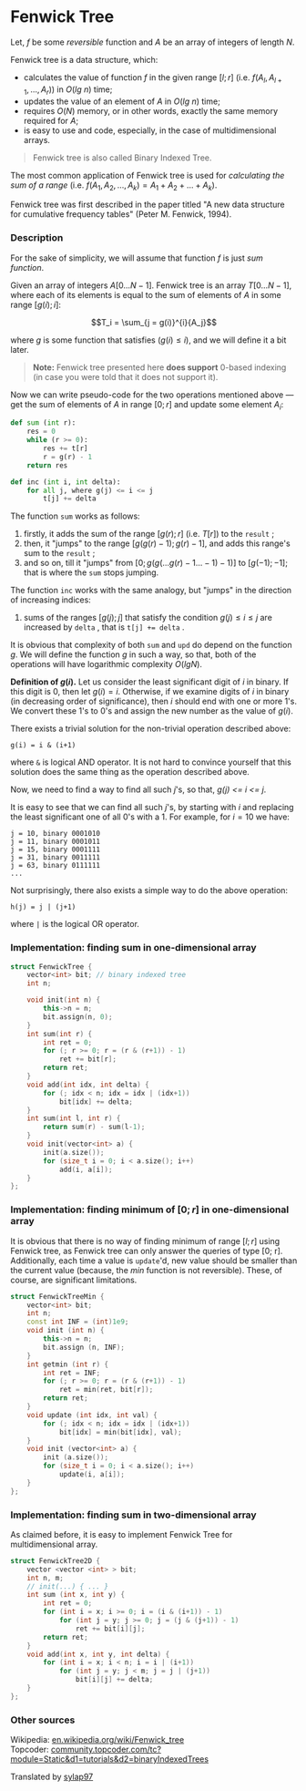 <!--?title Fenwick Tree -->

# Fenwick Tree

Let, $f$ be some _reversible_ function and $A$ be an array of integers of length $N$.

Fenwick tree is a data structure, which:

* calculates the value of function $f$ in the given range $[l; r]$ (i.e. $f(A_l, A_{l+1}, \dots, A_r)$) in $O(lg\ n)$ time;
* updates the value of an element of $A$ in $O(lg\ n)$ time;
* requires $O(N)$ memory, or in other words, exactly the same memory required for $A$;
* is easy to use and code, especially, in the case of multidimensional arrays.

> Fenwick tree is also called Binary Indexed Tree.

The most common application of Fenwick tree is used for _calculating the sum of a range_ (i.e. $f(A_1, A_2, \dots, A_k) = A_1 + A_2 + \dots + A_k$).

Fenwick tree was first described in the paper titled "A new data structure for cumulative frequency tables" (Peter M. Fenwick, 1994).

### Description

For the sake of simplicity, we will assume that function $f$ is just *sum function*.

Given an array of integers $A[0 \dots N-1]$. Fenwick tree is an array $T[0 \dots N-1]$, where each of its elements is equal to the sum of elements of $A$ in some range $[g(i); i]$:

$$T_i = \sum_{j = g(i)}^{i}{A_j}$$

where $g$ is some function that satisfies $(g(i) \le i)$, and we will define it a bit later.

> **Note:** Fenwick tree presented here **does support** 0-based indexing (in case you were told that it does not support it).

Now we can write pseudo-code for the two operations mentioned above &mdash; get the sum of elements of $A$ in range $[0; r]$ and update some element $A_i$:

```python
def sum (int r):
    res = 0
    while (r >= 0):
        res += t[r]
        r = g(r) - 1
    return res

def inc (int i, int delta):
    for all j, where g(j) <= i <= j
        t[j] += delta
```

The function `sum` works as follows:

1. firstly, it adds the sum of the range $[g(r); r]$ (i.e. $T[r]$) to the `result` ;
2. then, it "jumps" to the range $[g(g(r)-1); g(r)-1]$, and adds this range's sum to the `result` ;
3. and so on, till it "jumps" from $[0; g(g( \dots g(r)-1 \dots -1)-1)]$ to $[g(-1); -1]$; that is where the `sum` stops jumping.

The function `inc` works with the same analogy, but "jumps" in the direction of increasing indices:

1. sums of the ranges $[g(j); j]$ that satisfy the condition $g(j) \le i \le j$ are increased by `delta` , that is `t[j] += delta` .

It is obvious that complexity of both `sum` and `upd` do depend on the function $g$. We will define the function $g$ in such a way, so that, both of the operations will have logarithmic complexity $O(lg N)$.

**Definition of $g(i)$.** Let us consider the least significant digit of $i$ in binary. If this digit is $0$, then let $g(i) = i$. Otherwise, if we examine digits of $i$ in binary (in decreasing order of significance), then $i$ should end with one or more $1$'s. We convert these $1$'s to $0$'s and assign the new number as the value of $g(i)$.

There exists a trivial solution for the non-trivial operation described above:

```
g(i) = i & (i+1)
```

where `&` is logical AND operator. It is not hard to convince yourself that this solution does the same thing as the operation described above.

Now, we need to find a way to find all such $j$'s, so that, *g(j) <= i <= j*.

It is easy to see that we can find all such $j$'s, by starting with $i$ and replacing the least significant one of all $0$'s with a $1$. For example, for $i = 10$ we have:

```
j = 10, binary 0001010
j = 11, binary 0001011
j = 15, binary 0001111
j = 31, binary 0011111
j = 63, binary 0111111
...
```

Not surprisingly, there also exists a simple way to do the above operation:

```
h(j) = j | (j+1)
```

where `|` is the logical OR operator.

### Implementation: finding sum in one-dimensional array

```cpp
struct FenwickTree {
    vector<int> bit; // binary indexed tree
    int n;

    void init(int n) {
        this->n = n;
        bit.assign(n, 0);
    }
    int sum(int r) {
        int ret = 0;
        for (; r >= 0; r = (r & (r+1)) - 1)
            ret += bit[r];
        return ret;
    }
    void add(int idx, int delta) {
        for (; idx < n; idx = idx | (idx+1))
            bit[idx] += delta;
    }
    int sum(int l, int r) {
        return sum(r) - sum(l-1);
    }
    void init(vector<int> a) {
        init(a.size());
        for (size_t i = 0; i < a.size(); i++)
            add(i, a[i]);
    }
};
```

### Implementation: finding minimum of $[0; r]$ in one-dimensional array

It is obvious that there is no way of finding minimum of range $[l; r]$ using Fenwick tree, as Fenwick tree can only answer the queries of type [0; r]. Additionally, each time a value is `update`'d, new value should be smaller than the current value (because, the $min$ function is not reversible). These, of course, are significant limitations.

```cpp
struct FenwickTreeMin {
    vector<int> bit;
    int n;
    const int INF = (int)1e9;
    void init (int n) {
        this->n = n;
        bit.assign (n, INF);
    }
    int getmin (int r) {
        int ret = INF;
        for (; r >= 0; r = (r & (r+1)) - 1)
            ret = min(ret, bit[r]);
        return ret;
    }
    void update (int idx, int val) {
        for (; idx < n; idx = idx | (idx+1))
            bit[idx] = min(bit[idx], val);
    }
    void init (vector<int> a) {
        init (a.size());
        for (size_t i = 0; i < a.size(); i++)
            update(i, a[i]);
    }
};
```

### Implementation: finding sum in two-dimensional array

As claimed before, it is easy to implement Fenwick Tree for multidimensional array.

```cpp
struct FenwickTree2D {
    vector <vector <int> > bit;
    int n, m;
    // init(...) { ... }
    int sum (int x, int y) {
        int ret = 0;
        for (int i = x; i >= 0; i = (i & (i+1)) - 1)
            for (int j = y; j >= 0; j = (j & (j+1)) - 1)
                ret += bit[i][j];
        return ret;
    }
    void add(int x, int y, int delta) {
        for (int i = x; i < n; i = i | (i+1))
            for (int j = y; j < m; j = j | (j+1))
                bit[i][j] += delta;
    }
};
```

### Other sources

Wikipedia: [en.wikipedia.org/wiki/Fenwick_tree](http://en.wikipedia.org/wiki/Fenwick_tree)  
Topcoder: [community.topcoder.com/tc?module=Static&d1=tutorials&d2=binaryIndexedTrees](http://community.topcoder.com/tc?module=Static&d1=tutorials&d2=binaryIndexedTrees)


Translated by [sylap97](http://codeforces.com/profile/sylap97)
